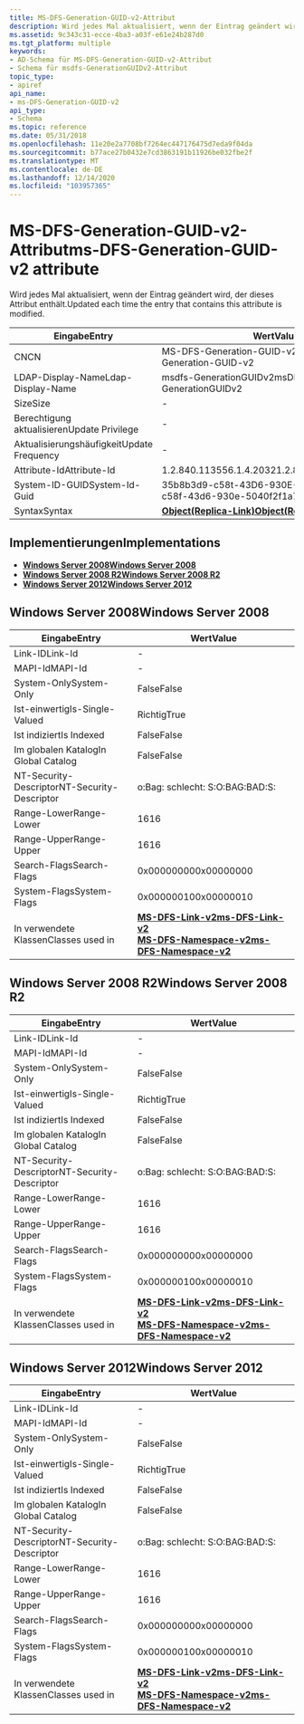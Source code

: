 ```yaml
---
title: MS-DFS-Generation-GUID-v2-Attribut
description: Wird jedes Mal aktualisiert, wenn der Eintrag geändert wird, der dieses Attribut enthält.
ms.assetid: 9c343c31-ecce-4ba3-a03f-e61e24b287d0
ms.tgt_platform: multiple
keywords:
- AD-Schema für MS-DFS-Generation-GUID-v2-Attribut
- Schema für msdfs-GenerationGUIDv2-Attribut
topic_type:
- apiref
api_name:
- ms-DFS-Generation-GUID-v2
api_type:
- Schema
ms.topic: reference
ms.date: 05/31/2018
ms.openlocfilehash: 11e20e2a7708bf7264ec447176475d7eda9f04da
ms.sourcegitcommit: b77ace27b0432e7cd3863191b11926be032fbe2f
ms.translationtype: MT
ms.contentlocale: de-DE
ms.lasthandoff: 12/14/2020
ms.locfileid: "103957365"
---
```

# <a name="ms-dfs-generation-guid-v2-attribute"></a><span data-ttu-id="6772d-105">MS-DFS-Generation-GUID-v2-Attribut</span><span class="sxs-lookup"><span data-stu-id="6772d-105">ms-DFS-Generation-GUID-v2 attribute</span></span>

<span data-ttu-id="6772d-106">Wird jedes Mal aktualisiert, wenn der Eintrag geändert wird, der dieses Attribut enthält.</span><span class="sxs-lookup"><span data-stu-id="6772d-106">Updated each time the entry that contains this attribute is modified.</span></span>



| <span data-ttu-id="6772d-107">Eingabe</span><span class="sxs-lookup"><span data-stu-id="6772d-107">Entry</span></span> | <span data-ttu-id="6772d-108">Wert</span><span class="sxs-lookup"><span data-stu-id="6772d-108">Value</span></span> |
|-------------------|-------------------------------------------------------|
| <span data-ttu-id="6772d-109">CN</span><span class="sxs-lookup"><span data-stu-id="6772d-109">CN</span></span>                | <span data-ttu-id="6772d-110">MS-DFS-Generation-GUID-v2</span><span class="sxs-lookup"><span data-stu-id="6772d-110">ms-DFS-Generation-GUID-v2</span></span>                             |
| <span data-ttu-id="6772d-111">LDAP-Display-Name</span><span class="sxs-lookup"><span data-stu-id="6772d-111">Ldap-Display-Name</span></span> | <span data-ttu-id="6772d-112">msdfs-GenerationGUIDv2</span><span class="sxs-lookup"><span data-stu-id="6772d-112">msDFS-GenerationGUIDv2</span></span>                                |
| <span data-ttu-id="6772d-113">Size</span><span class="sxs-lookup"><span data-stu-id="6772d-113">Size</span></span>              | \-                                                    |
| <span data-ttu-id="6772d-114">Berechtigung aktualisieren</span><span class="sxs-lookup"><span data-stu-id="6772d-114">Update Privilege</span></span>  | \-                                                    |
| <span data-ttu-id="6772d-115">Aktualisierungshäufigkeit</span><span class="sxs-lookup"><span data-stu-id="6772d-115">Update Frequency</span></span>  | \-                                                    |
| <span data-ttu-id="6772d-116">Attribute-Id</span><span class="sxs-lookup"><span data-stu-id="6772d-116">Attribute-Id</span></span>      | <span data-ttu-id="6772d-117">1.2.840.113556.1.4.2032</span><span class="sxs-lookup"><span data-stu-id="6772d-117">1.2.840.113556.1.4.2032</span></span>                               |
| <span data-ttu-id="6772d-118">System-ID-GUID</span><span class="sxs-lookup"><span data-stu-id="6772d-118">System-Id-Guid</span></span>    | <span data-ttu-id="6772d-119">35b8b3d9-c58t-43D6-930E-5040f.</span><span class="sxs-lookup"><span data-stu-id="6772d-119">35b8b3d9-c58f-43d6-930e-5040f2f1a781</span></span>                  |
| <span data-ttu-id="6772d-120">Syntax</span><span class="sxs-lookup"><span data-stu-id="6772d-120">Syntax</span></span>            | [<span data-ttu-id="6772d-121">**Object(Replica-Link)**</span><span class="sxs-lookup"><span data-stu-id="6772d-121">**Object(Replica-Link)**</span></span>](s-object-replica-link.md) |



## <a name="implementations"></a><span data-ttu-id="6772d-122">Implementierungen</span><span class="sxs-lookup"><span data-stu-id="6772d-122">Implementations</span></span>

-   [<span data-ttu-id="6772d-123">**Windows Server 2008**</span><span class="sxs-lookup"><span data-stu-id="6772d-123">**Windows Server 2008**</span></span>](#windows-server-2008)
-   [<span data-ttu-id="6772d-124">**Windows Server 2008 R2**</span><span class="sxs-lookup"><span data-stu-id="6772d-124">**Windows Server 2008 R2**</span></span>](#windows-server-2008-r2)
-   [<span data-ttu-id="6772d-125">**Windows Server 2012**</span><span class="sxs-lookup"><span data-stu-id="6772d-125">**Windows Server 2012**</span></span>](#windows-server-2012)

## <a name="windows-server-2008"></a><span data-ttu-id="6772d-126">Windows Server 2008</span><span class="sxs-lookup"><span data-stu-id="6772d-126">Windows Server 2008</span></span>



| <span data-ttu-id="6772d-127">Eingabe</span><span class="sxs-lookup"><span data-stu-id="6772d-127">Entry</span></span> | <span data-ttu-id="6772d-128">Wert</span><span class="sxs-lookup"><span data-stu-id="6772d-128">Value</span></span> |
|------------------------|-------------------------------------------------------------------------------------------------------------------|
| <span data-ttu-id="6772d-129">Link-ID</span><span class="sxs-lookup"><span data-stu-id="6772d-129">Link-Id</span></span>                | \-                                                                                                                |
| <span data-ttu-id="6772d-130">MAPI-Id</span><span class="sxs-lookup"><span data-stu-id="6772d-130">MAPI-Id</span></span>                | \-                                                                                                                |
| <span data-ttu-id="6772d-131">System-Only</span><span class="sxs-lookup"><span data-stu-id="6772d-131">System-Only</span></span>            | <span data-ttu-id="6772d-132">False</span><span class="sxs-lookup"><span data-stu-id="6772d-132">False</span></span>                                                                                                             |
| <span data-ttu-id="6772d-133">Ist-einwertig</span><span class="sxs-lookup"><span data-stu-id="6772d-133">Is-Single-Valued</span></span>       | <span data-ttu-id="6772d-134">Richtig</span><span class="sxs-lookup"><span data-stu-id="6772d-134">True</span></span>                                                                                                              |
| <span data-ttu-id="6772d-135">Ist indiziert</span><span class="sxs-lookup"><span data-stu-id="6772d-135">Is Indexed</span></span>             | <span data-ttu-id="6772d-136">False</span><span class="sxs-lookup"><span data-stu-id="6772d-136">False</span></span>                                                                                                             |
| <span data-ttu-id="6772d-137">Im globalen Katalog</span><span class="sxs-lookup"><span data-stu-id="6772d-137">In Global Catalog</span></span>      | <span data-ttu-id="6772d-138">False</span><span class="sxs-lookup"><span data-stu-id="6772d-138">False</span></span>                                                                                                             |
| <span data-ttu-id="6772d-139">NT-Security-Descriptor</span><span class="sxs-lookup"><span data-stu-id="6772d-139">NT-Security-Descriptor</span></span> | <span data-ttu-id="6772d-140">o:Bag: schlecht: S:</span><span class="sxs-lookup"><span data-stu-id="6772d-140">O:BAG:BAD:S:</span></span>                                                                                                      |
| <span data-ttu-id="6772d-141">Range-Lower</span><span class="sxs-lookup"><span data-stu-id="6772d-141">Range-Lower</span></span>            | <span data-ttu-id="6772d-142">16</span><span class="sxs-lookup"><span data-stu-id="6772d-142">16</span></span>                                                                                                                |
| <span data-ttu-id="6772d-143">Range-Upper</span><span class="sxs-lookup"><span data-stu-id="6772d-143">Range-Upper</span></span>            | <span data-ttu-id="6772d-144">16</span><span class="sxs-lookup"><span data-stu-id="6772d-144">16</span></span>                                                                                                                |
| <span data-ttu-id="6772d-145">Search-Flags</span><span class="sxs-lookup"><span data-stu-id="6772d-145">Search-Flags</span></span>           | <span data-ttu-id="6772d-146">0x00000000</span><span class="sxs-lookup"><span data-stu-id="6772d-146">0x00000000</span></span>                                                                                                        |
| <span data-ttu-id="6772d-147">System-Flags</span><span class="sxs-lookup"><span data-stu-id="6772d-147">System-Flags</span></span>           | <span data-ttu-id="6772d-148">0x00000010</span><span class="sxs-lookup"><span data-stu-id="6772d-148">0x00000010</span></span>                                                                                                        |
| <span data-ttu-id="6772d-149">In verwendete Klassen</span><span class="sxs-lookup"><span data-stu-id="6772d-149">Classes used in</span></span>        | [<span data-ttu-id="6772d-150">**MS-DFS-Link-v2**</span><span class="sxs-lookup"><span data-stu-id="6772d-150">**ms-DFS-Link-v2**</span></span>](c-msdfs-linkv2.md)<br/> [<span data-ttu-id="6772d-151">**MS-DFS-Namespace-v2**</span><span class="sxs-lookup"><span data-stu-id="6772d-151">**ms-DFS-Namespace-v2**</span></span>](c-msdfs-namespacev2.md)<br/> |



## <a name="windows-server-2008-r2"></a><span data-ttu-id="6772d-152">Windows Server 2008 R2</span><span class="sxs-lookup"><span data-stu-id="6772d-152">Windows Server 2008 R2</span></span>



| <span data-ttu-id="6772d-153">Eingabe</span><span class="sxs-lookup"><span data-stu-id="6772d-153">Entry</span></span> | <span data-ttu-id="6772d-154">Wert</span><span class="sxs-lookup"><span data-stu-id="6772d-154">Value</span></span> |
|------------------------|-------------------------------------------------------------------------------------------------------------------|
| <span data-ttu-id="6772d-155">Link-ID</span><span class="sxs-lookup"><span data-stu-id="6772d-155">Link-Id</span></span>                | \-                                                                                                                |
| <span data-ttu-id="6772d-156">MAPI-Id</span><span class="sxs-lookup"><span data-stu-id="6772d-156">MAPI-Id</span></span>                | \-                                                                                                                |
| <span data-ttu-id="6772d-157">System-Only</span><span class="sxs-lookup"><span data-stu-id="6772d-157">System-Only</span></span>            | <span data-ttu-id="6772d-158">False</span><span class="sxs-lookup"><span data-stu-id="6772d-158">False</span></span>                                                                                                             |
| <span data-ttu-id="6772d-159">Ist-einwertig</span><span class="sxs-lookup"><span data-stu-id="6772d-159">Is-Single-Valued</span></span>       | <span data-ttu-id="6772d-160">Richtig</span><span class="sxs-lookup"><span data-stu-id="6772d-160">True</span></span>                                                                                                              |
| <span data-ttu-id="6772d-161">Ist indiziert</span><span class="sxs-lookup"><span data-stu-id="6772d-161">Is Indexed</span></span>             | <span data-ttu-id="6772d-162">False</span><span class="sxs-lookup"><span data-stu-id="6772d-162">False</span></span>                                                                                                             |
| <span data-ttu-id="6772d-163">Im globalen Katalog</span><span class="sxs-lookup"><span data-stu-id="6772d-163">In Global Catalog</span></span>      | <span data-ttu-id="6772d-164">False</span><span class="sxs-lookup"><span data-stu-id="6772d-164">False</span></span>                                                                                                             |
| <span data-ttu-id="6772d-165">NT-Security-Descriptor</span><span class="sxs-lookup"><span data-stu-id="6772d-165">NT-Security-Descriptor</span></span> | <span data-ttu-id="6772d-166">o:Bag: schlecht: S:</span><span class="sxs-lookup"><span data-stu-id="6772d-166">O:BAG:BAD:S:</span></span>                                                                                                      |
| <span data-ttu-id="6772d-167">Range-Lower</span><span class="sxs-lookup"><span data-stu-id="6772d-167">Range-Lower</span></span>            | <span data-ttu-id="6772d-168">16</span><span class="sxs-lookup"><span data-stu-id="6772d-168">16</span></span>                                                                                                                |
| <span data-ttu-id="6772d-169">Range-Upper</span><span class="sxs-lookup"><span data-stu-id="6772d-169">Range-Upper</span></span>            | <span data-ttu-id="6772d-170">16</span><span class="sxs-lookup"><span data-stu-id="6772d-170">16</span></span>                                                                                                                |
| <span data-ttu-id="6772d-171">Search-Flags</span><span class="sxs-lookup"><span data-stu-id="6772d-171">Search-Flags</span></span>           | <span data-ttu-id="6772d-172">0x00000000</span><span class="sxs-lookup"><span data-stu-id="6772d-172">0x00000000</span></span>                                                                                                        |
| <span data-ttu-id="6772d-173">System-Flags</span><span class="sxs-lookup"><span data-stu-id="6772d-173">System-Flags</span></span>           | <span data-ttu-id="6772d-174">0x00000010</span><span class="sxs-lookup"><span data-stu-id="6772d-174">0x00000010</span></span>                                                                                                        |
| <span data-ttu-id="6772d-175">In verwendete Klassen</span><span class="sxs-lookup"><span data-stu-id="6772d-175">Classes used in</span></span>        | [<span data-ttu-id="6772d-176">**MS-DFS-Link-v2**</span><span class="sxs-lookup"><span data-stu-id="6772d-176">**ms-DFS-Link-v2**</span></span>](c-msdfs-linkv2.md)<br/> [<span data-ttu-id="6772d-177">**MS-DFS-Namespace-v2**</span><span class="sxs-lookup"><span data-stu-id="6772d-177">**ms-DFS-Namespace-v2**</span></span>](c-msdfs-namespacev2.md)<br/> |



## <a name="windows-server-2012"></a><span data-ttu-id="6772d-178">Windows Server 2012</span><span class="sxs-lookup"><span data-stu-id="6772d-178">Windows Server 2012</span></span>



| <span data-ttu-id="6772d-179">Eingabe</span><span class="sxs-lookup"><span data-stu-id="6772d-179">Entry</span></span> | <span data-ttu-id="6772d-180">Wert</span><span class="sxs-lookup"><span data-stu-id="6772d-180">Value</span></span> |
|------------------------|-------------------------------------------------------------------------------------------------------------------|
| <span data-ttu-id="6772d-181">Link-ID</span><span class="sxs-lookup"><span data-stu-id="6772d-181">Link-Id</span></span>                | \-                                                                                                                |
| <span data-ttu-id="6772d-182">MAPI-Id</span><span class="sxs-lookup"><span data-stu-id="6772d-182">MAPI-Id</span></span>                | \-                                                                                                                |
| <span data-ttu-id="6772d-183">System-Only</span><span class="sxs-lookup"><span data-stu-id="6772d-183">System-Only</span></span>            | <span data-ttu-id="6772d-184">False</span><span class="sxs-lookup"><span data-stu-id="6772d-184">False</span></span>                                                                                                             |
| <span data-ttu-id="6772d-185">Ist-einwertig</span><span class="sxs-lookup"><span data-stu-id="6772d-185">Is-Single-Valued</span></span>       | <span data-ttu-id="6772d-186">Richtig</span><span class="sxs-lookup"><span data-stu-id="6772d-186">True</span></span>                                                                                                              |
| <span data-ttu-id="6772d-187">Ist indiziert</span><span class="sxs-lookup"><span data-stu-id="6772d-187">Is Indexed</span></span>             | <span data-ttu-id="6772d-188">False</span><span class="sxs-lookup"><span data-stu-id="6772d-188">False</span></span>                                                                                                             |
| <span data-ttu-id="6772d-189">Im globalen Katalog</span><span class="sxs-lookup"><span data-stu-id="6772d-189">In Global Catalog</span></span>      | <span data-ttu-id="6772d-190">False</span><span class="sxs-lookup"><span data-stu-id="6772d-190">False</span></span>                                                                                                             |
| <span data-ttu-id="6772d-191">NT-Security-Descriptor</span><span class="sxs-lookup"><span data-stu-id="6772d-191">NT-Security-Descriptor</span></span> | <span data-ttu-id="6772d-192">o:Bag: schlecht: S:</span><span class="sxs-lookup"><span data-stu-id="6772d-192">O:BAG:BAD:S:</span></span>                                                                                                      |
| <span data-ttu-id="6772d-193">Range-Lower</span><span class="sxs-lookup"><span data-stu-id="6772d-193">Range-Lower</span></span>            | <span data-ttu-id="6772d-194">16</span><span class="sxs-lookup"><span data-stu-id="6772d-194">16</span></span>                                                                                                                |
| <span data-ttu-id="6772d-195">Range-Upper</span><span class="sxs-lookup"><span data-stu-id="6772d-195">Range-Upper</span></span>            | <span data-ttu-id="6772d-196">16</span><span class="sxs-lookup"><span data-stu-id="6772d-196">16</span></span>                                                                                                                |
| <span data-ttu-id="6772d-197">Search-Flags</span><span class="sxs-lookup"><span data-stu-id="6772d-197">Search-Flags</span></span>           | <span data-ttu-id="6772d-198">0x00000000</span><span class="sxs-lookup"><span data-stu-id="6772d-198">0x00000000</span></span>                                                                                                        |
| <span data-ttu-id="6772d-199">System-Flags</span><span class="sxs-lookup"><span data-stu-id="6772d-199">System-Flags</span></span>           | <span data-ttu-id="6772d-200">0x00000010</span><span class="sxs-lookup"><span data-stu-id="6772d-200">0x00000010</span></span>                                                                                                        |
| <span data-ttu-id="6772d-201">In verwendete Klassen</span><span class="sxs-lookup"><span data-stu-id="6772d-201">Classes used in</span></span>        | [<span data-ttu-id="6772d-202">**MS-DFS-Link-v2**</span><span class="sxs-lookup"><span data-stu-id="6772d-202">**ms-DFS-Link-v2**</span></span>](c-msdfs-linkv2.md)<br/> [<span data-ttu-id="6772d-203">**MS-DFS-Namespace-v2**</span><span class="sxs-lookup"><span data-stu-id="6772d-203">**ms-DFS-Namespace-v2**</span></span>](c-msdfs-namespacev2.md)<br/> |



 

 





